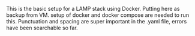 This is the basic setup for a LAMP stack using Docker. Putting here as backup from VM. setup of docker and docker compose are needed to run this. Punctuation and spacing are super important in the .yaml file, errors have been searchable so far.
